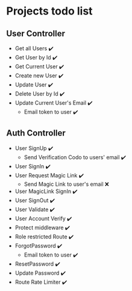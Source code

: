 # Projects todo list

## User Controller
- Get all Users :heavy_check_mark:
- Get User by Id :heavy_check_mark:
- Get Current User :heavy_check_mark:
- Create new User :heavy_check_mark:
- Update User :heavy_check_mark:
- Delete User by Id :heavy_check_mark:
- Update Current User's Email :heavy_check_mark:
	- Email token to user :heavy_check_mark:


## Auth Controller
- User SignUp :heavy_check_mark:
	- Send Verification Codo to users' email :heavy_check_mark:
- User SignIn :heavy_check_mark:
- User Request Magic Link :heavy_check_mark:
	- Send Magic Link to user's email :x:
- User MagicLink SignIn :heavy_check_mark:
- User SignOut :heavy_check_mark:
- User Validate :heavy_check_mark:
- User Account Verify :heavy_check_mark:
- Protect middleware :heavy_check_mark:
- Role restricted Route :heavy_check_mark:
- ForgotPassword :heavy_check_mark:
	- Email token to user :heavy_check_mark:
- ResetPassword :heavy_check_mark:
- Update Password :heavy_check_mark:
- Route Rate Limiter :heavy_check_mark: